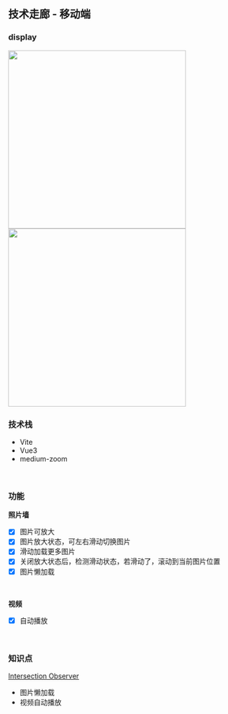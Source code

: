 ## 技术走廊 - 移动端

### display

<img width="360" height="360" src="https://github.com/WuLianN/gallary/blob/master/public/display/images.gif">
<img width="360" height="360" src="https://github.com/WuLianN/gallary/blob/master/public/display/videos.gif">

### 技术栈

- Vite
- Vue3
- medium-zoom

<br>

### 功能

**照片墙**

- [x] 图片可放大
- [x] 图片放大状态，可左右滑动切换图片
- [x] 滑动加载更多图片
- [x] 关闭放大状态后，检测滑动状态，若滑动了，滚动到当前图片位置
- [x] 图片懒加载

<br>

**视频**

- [x] 自动播放

<br>

### 知识点

[Intersection Observer](https://developer.mozilla.org/zh-CN/docs/Web/API/IntersectionObserver)

- 图片懒加载
- 视频自动播放
